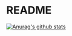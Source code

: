 # README

[![Anurag's github stats](https://github-readme-stats.vercel.app/api?username=crazyandcoder)](https://github.com/anuraghazra/github-readme-stats)


